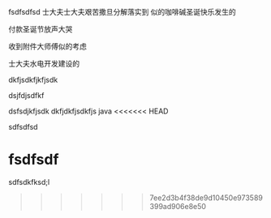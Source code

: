 fsdfsdfsd
士大夫士大夫艰苦撒旦分解落实到
似的咖啡碱圣诞快乐发生的

付款圣诞节放声大哭



收到附件大师傅似的考虑



士大夫水电开发建设的



dkfjsdkfjkfjsdk

dsjfdjsdfkf

dsfsdjkfjsdk
dkfjdkfjsdkfjs
java
<<<<<<< HEAD



sdfsdfsd

fsdfsdf
=======
sdfsdkfksd;l
>>>>>>> 7ee2d3b4f38de9d10450e973589399ad906e8e50
